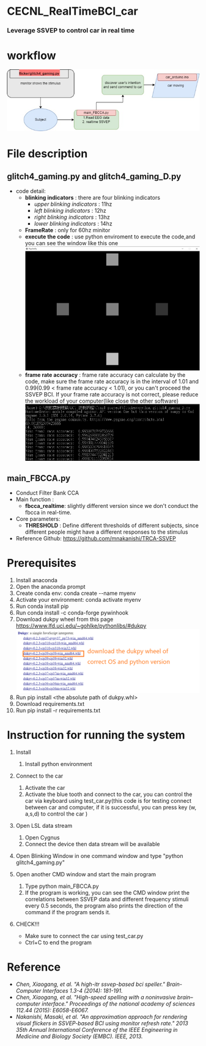 
   
# CECNL_RealTimeBCI_car
### Leverage SSVEP to control car in real time

# workflow
![workflow](./fig/workflow.jpg)

# File description

## glitch4_gaming.py and glitch4_gaming_D.py

- code detail:
    - **blinking indicators** : there are four blinking indicators
        - *upper blinking indicators* : 11hz
        - *left blinking indicators* :  12hz
        - *right blinking indicators* : 13hz
        - *lower blinking indicators* : 14hz
    - **FrameRate** :  only for 60hz minitor
    - **execute the code** : use python enviroment to execute the code,and you can see the window like this one
![flicker](./fig/flicker.PNG)
    - **frame rate accuracy** : frame rate accuracy can calculate by the code, make sure the frame rate accuracy is in the interval of 1.01 and 0.99(0.99 < frame rate accuracy < 1.01), or you can't proceed the SSVEP BCI. If your frame rate accuracy is not correct, please reduce the workload of your computer(like close the other software)
![flicker2](./fig/flicker2.PNG)

## main_FBCCA.py
- Conduct Filter Bank CCA
- Main function : 
    - **fbcca_realtime**: slightly different version since we don't conduct the fbcca in real-time. 
- Core parameters: 
    - **THRESHOLD** : Define different thresholds of different subjects, since different people might have a different responses to the stimulus 
- Reference Github: https://github.com/mnakanishi/TRCA-SSVEP

# Prerequisites
1. Install anaconda
2. Open the anaconda prompt
3. Create conda env: conda create --name myenv
4. Activate your environment: conda activate myenv
5. Run conda install pip
6. Run conda install -c conda-forge pywinhook
7. Download dukpy wheel from this page https://www.lfd.uci.edu/~gohlke/pythonlibs/#dukpy
![dukpy_wheel](./fig/dukpy.png)
8. Run pip install \<the absolute path of dukpy.whl\>
9. Download requirements.txt
10. Run pip install -r requirements.txt

# Instruction for running the system

1. Install
    1. Install python environment
2. Connect to the car
    1. Activate  the car
    2. Activate the blue tooth and connect to the car, you can control the car via keyboard using test_car.py(this code is for testing connect between car and computer, if it is successful, you can press key (w, a,s,d) to control the car )


3. Open LSL data stream
    1. Open Cygnus
    2. Connect the device then data stream will be available

4. Open Blinking Window in one command window
 and type "python glitch4_gaming.py"
5. Open another CMD window and start the main program
    1. Type python main_FBCCA.py
    2. If the program is working, you can see the CMD window print the correlations 
between SSVEP data and different frequency stimuli every 0.5 seconds, the program also prints the direction of the command if the program sends it.
6. CHECK!!!
    - Make sure to connect the car using test_car.py
    - Ctrl+C to end the program

# Reference
- *Chen, Xiaogang, et al. "A high-itr ssvep-based bci speller." Brain-Computer Interfaces 1.3-4 (2014): 181-191.*
- *Chen, Xiaogang, et al. "High-speed spelling with a noninvasive brain–computer interface." Proceedings of the national academy of sciences 112.44 (2015): E6058-E6067.*
- *Nakanishi, Masaki, et al. "An approximation approach for rendering visual flickers in SSVEP-based BCI using monitor refresh rate." 2013 35th Annual International Conference of the IEEE Engineering in Medicine and Biology Society (EMBC). IEEE, 2013.* 

